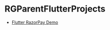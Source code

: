 # RGParentFlutterProjects

<ul>
  <li> 
       <a href="https://github.com/successanil/flutterrazorpaydemo.git">Flutter RazorPay Demo</a>
  </li>
</ul>
